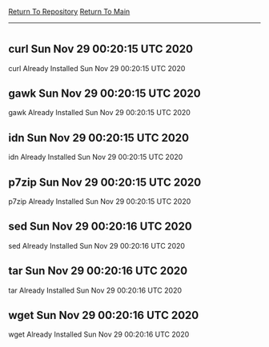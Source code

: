 [Return To Repository](https://github.com/deathbybandaid/piholeparser/)
[Return To Main](https://github.com/deathbybandaid/piholeparser/blob/master/RecentRunLogs/Mainlog.md)
____________________________________
# 
## curl Sun Nov 29 00:20:15 UTC 2020
curl Already Installed Sun Nov 29 00:20:15 UTC 2020
## gawk Sun Nov 29 00:20:15 UTC 2020
gawk Already Installed Sun Nov 29 00:20:15 UTC 2020
## idn Sun Nov 29 00:20:15 UTC 2020
idn Already Installed Sun Nov 29 00:20:15 UTC 2020
## p7zip Sun Nov 29 00:20:15 UTC 2020
p7zip Already Installed Sun Nov 29 00:20:15 UTC 2020
## sed Sun Nov 29 00:20:16 UTC 2020
sed Already Installed Sun Nov 29 00:20:16 UTC 2020
## tar Sun Nov 29 00:20:16 UTC 2020
tar Already Installed Sun Nov 29 00:20:16 UTC 2020
## wget Sun Nov 29 00:20:16 UTC 2020
wget Already Installed Sun Nov 29 00:20:16 UTC 2020
